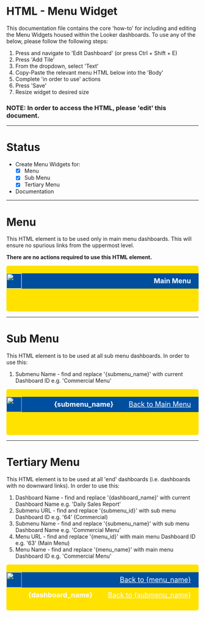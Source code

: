 # HTML - Menu Widget

This documentation file contains the core 'how-to' for including and editing the Menu Widgets housed within the Looker dashboards. To use any of the below, please follow the following steps:
1. Press  and navigate to 'Edit Dashboard' (or press Ctrl + Shift + E)
2. Press 'Add Tile'
3. From the dropdown, select 'Text'
4. Copy-Paste the relevant menu HTML below into the 'Body'
5. Complete 'in order to use' actions
6. Press 'Save'
7. Resize widget to desired size

### NOTE: In order to access the HTML, please 'edit' this document. ###

---

# Status

- Create Menu Widgets for:
  -   [x]   Menu
  -   [x]   Sub Menu
  -   [x]   Tertiary Menu
- Documentation

---

# Menu

This HTML element is to be used only in main menu dashboards. This will ensure no spurious links from the uppermost level.

<b> There are no actions required to use this HTML element.</b>

<div style="padding: 20px 0 20px 0; border-radius: 5px; background: #ffe200; height: 80px;">
   <div style="background: #004f9f; height: 40px; width:100%">
      <a href="">
      <img style="color: #ffffff; float: left; height: 40px" src="https://www.toolstation.com/img/toolstation.svg"/>
      </a>
      <nav style="font-size: 18px;">
         <span style="color: #000000;">
         </span>
         <a style="color: #efefef; padding: 0 20px; float: right; line-height: 40px; font-weight: bold; text-decoration: none;"><span style="color: #ffffff;">Main Menu</span></a>
      </nav>
   </div>
</div>

---

# Sub Menu

This HTML element is to be used at all sub menu dashboards. In order to use this:
1. Submenu Name - find and replace '{submenu_name}' with current Dashboard ID e.g. 'Commercial Menu'

<div style="padding:20px 0 20px 0;border-radius:5px;background:#ffe200;height: 80px;">
   <div style="background:#004f9f;height: 40px;width:100%;">
      <a href="https://tpdev.cloud.looker.com/dashboards-next/63" rel="noopener noreferrer">
      <img style="color: #ffffff;float: left;height: 40px;" src="https://www.toolstation.com/img/toolstation.svg">
      </a>
      <nav style="font-size: 18px;">
         <span style="color: #000000;">
         <a style="color: #ffffff;padding:0 20px;float: right;line-height: 40px;font-weight: regular;" href="https://tpdev.cloud.looker.com/dashboards-next/63" rel="noopener noreferrer">Back to Main Menu</a>
         </span>
         <a style="color: #efefef;padding:0 20px;float: right;line-height: 40px;font-weight: bold;text-decoration: none;" rel="noopener noreferrer"><span style="color: #ffffff;">{submenu_name}</span></a>
      </nav>
   </div>
</div>

---

# Tertiary Menu

This HTML element is to be used at all 'end' dashboards (i.e. dashboards with no downward links). In order to use this:
1. Dashboard Name - find and replace '{dashboard_name}' with current Dashboard Name e.g. 'Daily Sales Report'
2. Submenu URL - find and replace '{submenu_id}' with sub menu Dashboard ID e.g. '64' (Commercial)
3. Submenu Name - find and replace '{submenu_name}' with sub menu Dashboard Name e.g. 'Commercial Menu'
4. Menu URL - find and replace '{menu_id}' with main menu Dashboard ID e.g. '63' (Main Menu)
5. Menu Name - find and replace '{menu_name}' with main menu Dashboard ID e.g. 'Commercial Menu'

<div style="padding:20px 0 20px 0;border-radius:5px;background:#ffe200;height: 80px;">
   <div style="background:#004f9f;height: 40px;width:100%;">
      <a href="https://tpdev.cloud.looker.com/dashboards-next/63" rel="noopener noreferrer">
      <img style="color: #ffffff;float: left;height: 40px;" src="https://www.toolstation.com/img/toolstation.svg">
      </a>
      <nav style="font-size: 18px;">
         <span style="color: #000000;">
         <a style="color: #ffffff;padding:0 20px;float: right;line-height: 40px;font-weight: regular;" href="https://tpdev.cloud.looker.com/dashboards-next/{menu_id}" rel="noopener noreferrer">Back to {menu_name}</a>
         <a style="color: #ffffff;padding:0 20px;float: right;line-height: 40px;font-weight: regular;" href="https://tpdev.cloud.looker.com/dashboards-next/{submenu_id}" rel="noopener noreferrer">Back to {submenu_name}</a>
         </span>
         <a style="color: #efefef;padding:0 20px;float: right;line-height: 40px;font-weight: bold;text-decoration: none;" rel="noopener noreferrer"><span style="color: #ffffff;">{dashboard_name}</span></a>
      </nav>
   </div>
</div>
